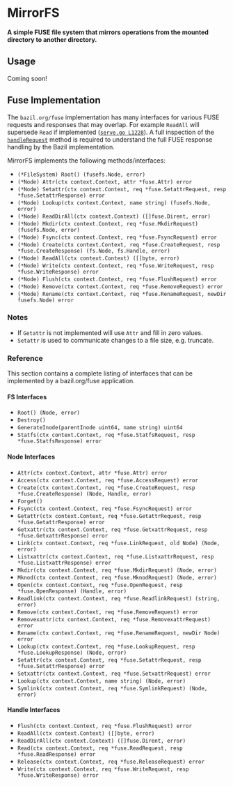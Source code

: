 # MirrorFS

**A simple FUSE file system that mirrors operations from the mounted directory to another directory.**

## Usage

Coming soon!

## Fuse Implementation

The `bazil.org/fuse` implementation has many interfaces for various FUSE requests and responses that may overlap. For example `ReadAll` will supersede `Read` if implemented ([`serve.go L1228`](https://github.com/bazil/fuse/blob/371fbbdaa8987b715bdd21d6adc4c9b20155f748/fs/serve.go#L1228)). A full inspection of the [`handleRequest`](https://github.com/bazil/fuse/blob/371fbbdaa8987b715bdd21d6adc4c9b20155f748/fs/serve.go#L907) method is required to understand the full FUSE response handling by the Bazil implementation.

MirrorFS implements the following methods/interfaces:

- `(*FileSystem) Root() (fusefs.Node, error)`
- `(*Node) Attr(ctx context.Context, attr *fuse.Attr) error`
- `(*Node) Setattr(ctx context.Context, req *fuse.SetattrRequest, resp *fuse.SetattrResponse) error`
- `(*Node) Lookup(ctx context.Context, name string) (fusefs.Node, error)`
- `(*Node) ReadDirAll(ctx context.Context) ([]fuse.Dirent, error)`
- `(*Node) Mkdir(ctx context.Context, req *fuse.MkdirRequest) (fusefs.Node, error)`
- `(*Node) Fsync(ctx context.Context, req *fuse.FsyncRequest) error`
- `(*Node) Create(ctx context.Context, req *fuse.CreateRequest, resp *fuse.CreateResponse) (fs.Node, fs.Handle, error)`
- `(*Node) ReadAll(ctx context.Context) ([]byte, error)`
- `(*Node) Write(ctx context.Context, req *fuse.WriteRequest, resp *fuse.WriteResponse) error`
- `(*Node) Flush(ctx context.Context, req *fuse.FlushRequest) error`
- `(*Node) Remove(ctx context.Context, req *fuse.RemoveRequest) error`
- `(*Node) Rename(ctx context.Context, req *fuse.RenameRequest, newDir fusefs.Node) error`

### Notes

- If `Getattr` is not implemented will use `Attr` and fill in zero values.
- `Setattr` is used to communicate changes to a file size, e.g. truncate.

### Reference

This section contains a complete listing of interfaces that can be implemented by a bazil.org/fuse application.

#### FS Interfaces

- `Root() (Node, error)`
- `Destroy()`
- `GenerateInode(parentInode uint64, name string) uint64`
- `Statfs(ctx context.Context, req *fuse.StatfsRequest, resp *fuse.StatfsResponse) error`

#### Node Interfaces

- `Attr(ctx context.Context, attr *fuse.Attr) error`
- `Access(ctx context.Context, req *fuse.AccessRequest) error`
- `Create(ctx context.Context, req *fuse.CreateRequest, resp *fuse.CreateResponse) (Node, Handle, error)`
- `Forget()`
- `Fsync(ctx context.Context, req *fuse.FsyncRequest) error`
- `Getattr(ctx context.Context, req *fuse.GetattrRequest, resp *fuse.GetattrResponse) error`
- `Getxattr(ctx context.Context, req *fuse.GetxattrRequest, resp *fuse.GetxattrResponse) error`
- `Link(ctx context.Context, req *fuse.LinkRequest, old Node) (Node, error)`
- `Listxattr(ctx context.Context, req *fuse.ListxattrRequest, resp *fuse.ListxattrResponse) error`
- `Mkdir(ctx context.Context, req *fuse.MkdirRequest) (Node, error)`
- `Mknod(ctx context.Context, req *fuse.MknodRequest) (Node, error)`
- `Open(ctx context.Context, req *fuse.OpenRequest, resp *fuse.OpenResponse) (Handle, error)`
- `Readlink(ctx context.Context, req *fuse.ReadlinkRequest) (string, error)`
- `Remove(ctx context.Context, req *fuse.RemoveRequest) error`
- `Removexattr(ctx context.Context, req *fuse.RemovexattrRequest) error`
- `Rename(ctx context.Context, req *fuse.RenameRequest, newDir Node) error`
- `Lookup(ctx context.Context, req *fuse.LookupRequest, resp *fuse.LookupResponse) (Node, error)`
- `Setattr(ctx context.Context, req *fuse.SetattrRequest, resp *fuse.SetattrResponse) error`
- `Setxattr(ctx context.Context, req *fuse.SetxattrRequest) error`
- `Lookup(ctx context.Context, name string) (Node, error)`
- `Symlink(ctx context.Context, req *fuse.SymlinkRequest) (Node, error)`

#### Handle Interfaces

- `Flush(ctx context.Context, req *fuse.FlushRequest) error`
- `ReadAll(ctx context.Context) ([]byte, error)`
- `ReadDirAll(ctx context.Context) ([]fuse.Dirent, error)`
- `Read(ctx context.Context, req *fuse.ReadRequest, resp *fuse.ReadResponse) error`
- `Release(ctx context.Context, req *fuse.ReleaseRequest) error`
- `Write(ctx context.Context, req *fuse.WriteRequest, resp *fuse.WriteResponse) error`
